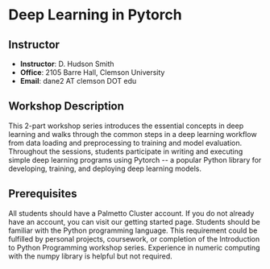 # Deep Learning in Pytorch 

## Instructor
- **Instructor**: D. Hudson Smith
- **Office**: 2105 Barre Hall, Clemson University
- **Email**: dane2 AT clemson DOT edu

## Workshop Description
This 2-part workshop series introduces the essential concepts in deep learning and walks through the common steps in a deep learning workflow from data loading and preprocessing to training and model evaluation. Throughout the sessions, students participate in writing and executing simple deep learning programs using Pytorch -- a popular Python library for developing, training, and deploying deep learning models.

## Prerequisites
All students should have a Palmetto Cluster account. If you do not already have an account, you can visit our getting started page. Students should be familiar with the Python programming language. This requirement could be fulfilled by personal projects, coursework, or completion of the Introduction to Python Programming workshop series. Experience in numeric computing with the numpy library is helpful but not required.
